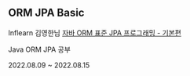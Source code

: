 ## ORM JPA Basic

Inflearn 김영한님 [자바 ORM 표준 JPA 프로그래밍 - 기본편](https://www.inflearn.com/course/ORM-JPA-Basic/dashboard)

Java ORM JPA 공부

2022.08.09 ~ 2022.08.15
